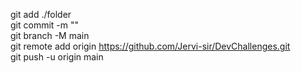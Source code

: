 git add ./folder </br>
git commit -m "" </br>
git branch -M main </br>
git remote add origin https://github.com/Jervi-sir/DevChallenges.git </br>
git push -u origin main
